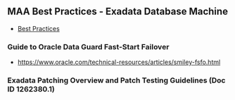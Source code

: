 ## MAA Best Practices - Exadata Database Machine
* [Best Practices](https://www.oracle.com/database/technologies/high-availability/exadata-maa-best-practices.html)
### Guide to Oracle Data Guard Fast-Start Failover
* https://www.oracle.com/technical-resources/articles/smiley-fsfo.html
### Exadata Patching Overview and Patch Testing Guidelines (Doc ID 1262380.1)	
